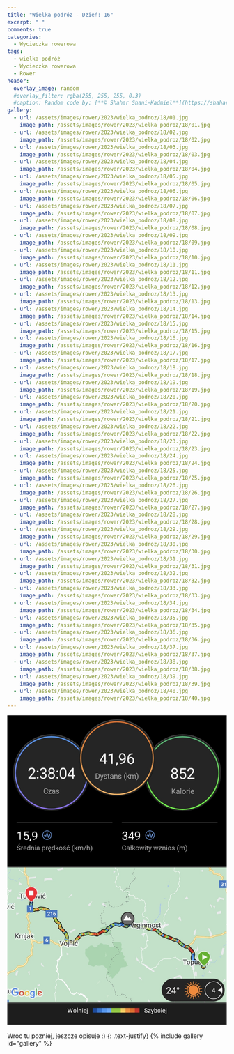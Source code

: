 ```yaml
---
title: "Wielka podróz - Dzień: 16"
excerpt: " "
comments: true
categories:
  - Wycieczka rowerowa
tags:
  - wielka podróż
  - Wycieczka rowerowa
  - Rower
header:
  overlay_image: random
  #overlay_filter: rgba(255, 255, 255, 0.3)
  #caption: Random code by: [**© Shahar Shani-Kadmiel**](https://shaharkadmiel.github.io)"
gallery:
  - url: /assets/images/rower/2023/wielka_podroz/18/01.jpg
    image_path: /assets/images/rower/2023/wielka_podroz/18/01.jpg
  - url: /assets/images/rower/2023/wielka_podroz/18/02.jpg
    image_path: /assets/images/rower/2023/wielka_podroz/18/02.jpg
  - url: /assets/images/rower/2023/wielka_podroz/18/03.jpg
    image_path: /assets/images/rower/2023/wielka_podroz/18/03.jpg
  - url: /assets/images/rower/2023/wielka_podroz/18/04.jpg
    image_path: /assets/images/rower/2023/wielka_podroz/18/04.jpg
  - url: /assets/images/rower/2023/wielka_podroz/18/05.jpg
    image_path: /assets/images/rower/2023/wielka_podroz/18/05.jpg
  - url: /assets/images/rower/2023/wielka_podroz/18/06.jpg
    image_path: /assets/images/rower/2023/wielka_podroz/18/06.jpg
  - url: /assets/images/rower/2023/wielka_podroz/18/07.jpg
    image_path: /assets/images/rower/2023/wielka_podroz/18/07.jpg
  - url: /assets/images/rower/2023/wielka_podroz/18/08.jpg
    image_path: /assets/images/rower/2023/wielka_podroz/18/08.jpg
  - url: /assets/images/rower/2023/wielka_podroz/18/09.jpg
    image_path: /assets/images/rower/2023/wielka_podroz/18/09.jpg
  - url: /assets/images/rower/2023/wielka_podroz/18/10.jpg
    image_path: /assets/images/rower/2023/wielka_podroz/18/10.jpg
  - url: /assets/images/rower/2023/wielka_podroz/18/11.jpg
    image_path: /assets/images/rower/2023/wielka_podroz/18/11.jpg
  - url: /assets/images/rower/2023/wielka_podroz/18/12.jpg
    image_path: /assets/images/rower/2023/wielka_podroz/18/12.jpg
  - url: /assets/images/rower/2023/wielka_podroz/18/13.jpg
    image_path: /assets/images/rower/2023/wielka_podroz/18/13.jpg
  - url: /assets/images/rower/2023/wielka_podroz/18/14.jpg
    image_path: /assets/images/rower/2023/wielka_podroz/18/14.jpg
  - url: /assets/images/rower/2023/wielka_podroz/18/15.jpg
    image_path: /assets/images/rower/2023/wielka_podroz/18/15.jpg
  - url: /assets/images/rower/2023/wielka_podroz/18/16.jpg
    image_path: /assets/images/rower/2023/wielka_podroz/18/16.jpg
  - url: /assets/images/rower/2023/wielka_podroz/18/17.jpg
    image_path: /assets/images/rower/2023/wielka_podroz/18/17.jpg
  - url: /assets/images/rower/2023/wielka_podroz/18/18.jpg
    image_path: /assets/images/rower/2023/wielka_podroz/18/18.jpg
  - url: /assets/images/rower/2023/wielka_podroz/18/19.jpg
    image_path: /assets/images/rower/2023/wielka_podroz/18/19.jpg
  - url: /assets/images/rower/2023/wielka_podroz/18/20.jpg
    image_path: /assets/images/rower/2023/wielka_podroz/18/20.jpg
  - url: /assets/images/rower/2023/wielka_podroz/18/21.jpg
    image_path: /assets/images/rower/2023/wielka_podroz/18/21.jpg
  - url: /assets/images/rower/2023/wielka_podroz/18/22.jpg
    image_path: /assets/images/rower/2023/wielka_podroz/18/22.jpg
  - url: /assets/images/rower/2023/wielka_podroz/18/23.jpg
    image_path: /assets/images/rower/2023/wielka_podroz/18/23.jpg
  - url: /assets/images/rower/2023/wielka_podroz/18/24.jpg
    image_path: /assets/images/rower/2023/wielka_podroz/18/24.jpg
  - url: /assets/images/rower/2023/wielka_podroz/18/25.jpg
    image_path: /assets/images/rower/2023/wielka_podroz/18/25.jpg
  - url: /assets/images/rower/2023/wielka_podroz/18/26.jpg
    image_path: /assets/images/rower/2023/wielka_podroz/18/26.jpg
  - url: /assets/images/rower/2023/wielka_podroz/18/27.jpg
    image_path: /assets/images/rower/2023/wielka_podroz/18/27.jpg
  - url: /assets/images/rower/2023/wielka_podroz/18/28.jpg
    image_path: /assets/images/rower/2023/wielka_podroz/18/28.jpg
  - url: /assets/images/rower/2023/wielka_podroz/18/29.jpg
    image_path: /assets/images/rower/2023/wielka_podroz/18/29.jpg
  - url: /assets/images/rower/2023/wielka_podroz/18/30.jpg
    image_path: /assets/images/rower/2023/wielka_podroz/18/30.jpg
  - url: /assets/images/rower/2023/wielka_podroz/18/31.jpg
    image_path: /assets/images/rower/2023/wielka_podroz/18/31.jpg
  - url: /assets/images/rower/2023/wielka_podroz/18/32.jpg
    image_path: /assets/images/rower/2023/wielka_podroz/18/32.jpg
  - url: /assets/images/rower/2023/wielka_podroz/18/33.jpg
    image_path: /assets/images/rower/2023/wielka_podroz/18/33.jpg
  - url: /assets/images/rower/2023/wielka_podroz/18/34.jpg
    image_path: /assets/images/rower/2023/wielka_podroz/18/34.jpg
  - url: /assets/images/rower/2023/wielka_podroz/18/35.jpg
    image_path: /assets/images/rower/2023/wielka_podroz/18/35.jpg
  - url: /assets/images/rower/2023/wielka_podroz/18/36.jpg
    image_path: /assets/images/rower/2023/wielka_podroz/18/36.jpg
  - url: /assets/images/rower/2023/wielka_podroz/18/37.jpg
    image_path: /assets/images/rower/2023/wielka_podroz/18/37.jpg
  - url: /assets/images/rower/2023/wielka_podroz/18/38.jpg
    image_path: /assets/images/rower/2023/wielka_podroz/18/38.jpg
  - url: /assets/images/rower/2023/wielka_podroz/18/39.jpg
    image_path: /assets/images/rower/2023/wielka_podroz/18/39.jpg
  - url: /assets/images/rower/2023/wielka_podroz/18/40.jpg
    image_path: /assets/images/rower/2023/wielka_podroz/18/40.jpg
---
```

![mapka](/assets/images/rower/2023/wielka_podroz/18/mapka.png)

Wroc tu pozniej, jeszcze opisuje :)
{: .text-justify}
{% include gallery id="gallery" %}
